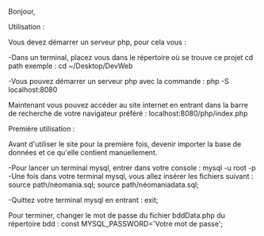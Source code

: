 Bonjour,

Utilisation :

Vous devez démarrer un serveur php, pour cela vous :

-Dans un terminal, placez vous dans le répertoire où se trouve ce projet
    cd path
    exemple : cd ~/Desktop/DevWeb

-Vous pouvez démarrer un serveur php avec la commande :
    php -S localhost:8080

Maintenant vous pouvez accéder au site internet en entrant dans la barre de recherche de votre navigateur préféré :
    localhost:8080/php/index.php

Première utilisation :

Avant d'utiliser le site pour la première fois, devenir importer la base de données et ce qu'elle contient manuellement.

-Pour lancer un terminal mysql, entrer dans votre console : mysql -u root -p
-Une fois dans votre terminal mysql, vous allez insérer les fichiers suivant :
    source path/néomania.sql;
    source path/néomaniadata.sql;

-Quittez votre terminal mysql en entrant : exit;

Pour terminer, changer le mot de passe du fichier bddData.php du répertoire bdd :
    const MYSQL_PASSWORD='Votre mot de passe';
